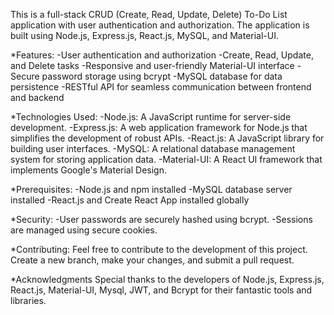 This is a full-stack CRUD (Create, Read, Update, Delete) To-Do List application with user authentication and authorization.
The application is built using Node.js, Express.js, React.js, MySQL, and Material-UI.

*Features:
    -User authentication and authorization
    -Create, Read, Update, and Delete tasks
    -Responsive and user-friendly Material-UI interface
    -Secure password storage using bcrypt
    -MySQL database for data persistence
    -RESTful API for seamless communication between frontend and backend
    
*Technologies Used:
    -Node.js: A JavaScript runtime for server-side development.
    -Express.js: A web application framework for Node.js that simplifies the development of robust APIs.
    -React.js: A JavaScript library for building user interfaces.
    -MySQL: A relational database management system for storing application data.
    -Material-UI: A React UI framework that implements Google's Material Design.
    
*Prerequisites:
    -Node.js and npm installed
    -MySQL database server installed
    -React.js and Create React App installed globally
    
*Security:
    -User passwords are securely hashed using bcrypt.
    -Sessions are managed using secure cookies.
    
*Contributing:
    Feel free to contribute to the development of this project. Create a new branch, make your changes, and submit a pull request.
    
*Acknowledgments
    Special thanks to the developers of Node.js, Express.js, React.js, Material-UI, Mysql, JWT, and Bcrypt for their fantastic tools and libraries.
